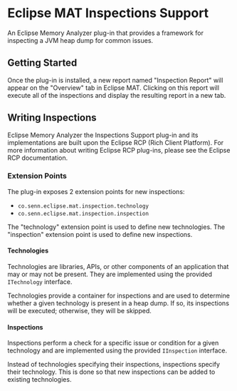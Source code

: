 # Eclipse MAT Inspections Support

An Eclipse Memory Analyzer plug-in that provides a framework for inspecting a JVM heap dump for common issues.

## Getting Started

Once the plug-in is installed, a new report named "Inspection Report" will appear on the "Overview" tab in Eclipse MAT. Clicking on this report will execute all of the inspections and display the resulting report in a new tab.

## Writing Inspections

Eclipse Memory Analyzer the Inspections Support plug-in and its implementations are built upon the Eclipse RCP (Rich Client Platform). For more information about writing Eclipse RCP plug-ins, please see the Eclipse RCP documentation.

### Extension Points

The plug-in exposes 2 extension points for new inspections:

- `co.senn.eclipse.mat.inspection.technology`
- `co.senn.eclipse.mat.inspection.inspection`

The "technology" extension point is used to define new technologies. The "inspection" extension point is used to define new inspections.

#### Technologies

Technologies are libraries, APIs, or other components of an application that may or may not be present. They are implemented using the provided `ITechnology` interface.

Technologies provide a container for inspections and are used to determine whether a given technology is present in a heap dump. If so, its inspections will be executed; otherwise, they will be skipped.

#### Inspections

Inspections perform a check for a specific issue or condition for a given technology and are implemented using the provided `IInspection` interface.

Instead of technologies specifying their inspections, inspections specify their technology. This is done so that new inspections can be added to existing technologies.